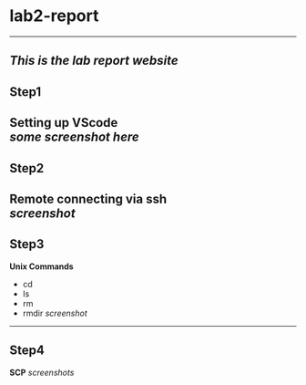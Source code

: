 # lab2-report
---
***This is the lab report website***
---
## Step1  
**Setting up VScode**  
*some screenshot here*
---
## Step2  
**Remote connecting via ssh**  
*screenshot*
---
## Step3
**Unix Commands**
- cd
- ls
- rm
- rmdir
*screenshot*
---
## Step4
**SCP**
*screenshots*

